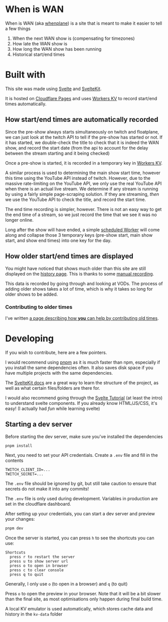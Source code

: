 # When is WAN

When is WAN (aka [whenplane](https://www.whenplane.com)) is a site that is meant to make it easier to tell a few things

1. When the next WAN show is (compensating for timezones)
2. How late the WAN show is
3. How long the WAN show has been running
4. Historical start/end times

# Built with

This site was made using [Svelte](https://svelte.dev)
and [SvelteKit](https://kit.svelte.dev).

It is hosted on [Cloudflare Pages](https://pages.cloudflare.com/)
and uses [Workers KV](https://developers.cloudflare.com/workers/learning/how-kv-works/)
to record start/end times automatically.

## How start/end times are automatically recorded
Since the pre-show always starts simultaneously on twitch and floatplane,
we can just look at the twitch API to tell if the pre-show has started or not.
If it has started, we double-check the title to check that it is indeed the WAN show,
and record the start date
(from the api to account for the delay between the stream starting and it being checked)

Once a pre-show is started, it is recorded in a temporary key in
[Workers KV](https://developers.cloudflare.com/workers/learning/how-kv-works/).

A similar process is used to determining the main show start time,
however this time using the YouTube API instead of twitch.
However, due to the massive rate-limiting on the YouTube API, we only use the real
YouTube API when there is an actual live stream. We determine if any stream is running
by using a fairly simple page-scraping solution. If they are streaming, *then* we use the
YouTube API to check the title, and record the start time.

The end time recording is simpler, however. There is not an easy way to get the end time of a stream,
so we just record the time that we see it was no longer online.

Long after the show will have ended, a simple [scheduled Worker](https://github.com/ajgeiss0702/wheniswan-taskrunner/)
will come along and collapse those 3 temporary keys (pre-show start, main show start, and show end times)
into one key for the day.

## How older start/end times are displayed
You might have noticed that shows much older than this site are
still displayed on the [history page](https://www.whenplane.com/history).
This is thanks to some [manual recording](https://github.com/ajgeiss0702/wheniswan/blob/master/src/lib/oldHistory.ts).

This data is recorded by going through and looking at VODs.
The process of adding older shows takes a lot of time,
which is why it takes so long for older shows to be added.

### Contributing to older times

I've written [a page describing how **you** can help by contributing old times](https://github.com/ajgeiss0702/wheniswan/wiki/Contributing-old-times).

# Developing

If you wish to contribute, here are a few pointers.

I would recommend using [pnpm](https://pnpm.io/installation)
as it is much faster than npm, especially if you install the same dependencies often.
It also saves disk space if you have multiple projects with the same dependencies.

The [SvelteKit docs](https://kit.svelte.dev/docs/project-structure) are a great way to
learn the structure of the project, as well as what certain files/folders are there for.

I would also recommend going through the [Svelte Tutorial](https://svelte.dev/tutorial/basics)
(at least the intro) to understand svelte components. If you already know HTML/JS/CSS, it's easy!
(I actually had *fun* while learning svelte)

## Starting a dev server

Before starting the dev server, make sure you've installed the dependencies
```bash
pnpm install
```

Next, you need to set your API credentials. Create a `.env` file and fill in the contents

```env
TWITCH_CLIENT_ID=...
TWITCH_SECRET=...
```

The `.env` file should be ignored by git, but still take caution to ensure that secrets do not make it into any commits!

The `.env` file is only used during development. Variables in production are set in the cloudflare dashboard.

After setting up your credentials, you can start a dev server and preview your changes:
```bash
pnpm dev
```

Once the server is started, you can press `h` to see the shortcuts you can use:

```
Shortcuts
  press r to restart the server
  press u to show server url
  press o to open in browser
  press c to clear console
  press q to quit
```

Generally, I only use `o` (to open in a browser) and `q` (to quit)

Press `o` to open the preview in your browser.
Note that it will be a bit slower than the final site,
as most optimisations only happen during final build time.

A local KV emulator is used automatically, which stores cache data and history in the `kv-data` folder
